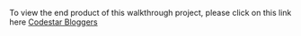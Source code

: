 To view the end product of this walkthrough project, please click on this link here <a href="https://codestar-blog-application.herokuapp.com/" target="_blank">Codestar Bloggers</a>